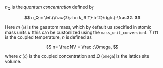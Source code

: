 $n_Q$ is the _quantum concentration_ defined by

$$
n_Q = \left(\frac{2\pi m k_B T}{h^2}\right)^\frac32.
$$

Here $m$ (`m`) is the gas atom mass, which by default us specified in atomic mass
units $u$ (this can be customized using the `mass_unit_conversion`). $T$ (`T`) is
the coupled temperature, $n$ is defined as

$$
n= \frac NV = \frac c\Omega,
$$

where $c$ (`c`) is the coupled concentration and $\Omega$ (`omega`) is the lattice
site volume.
